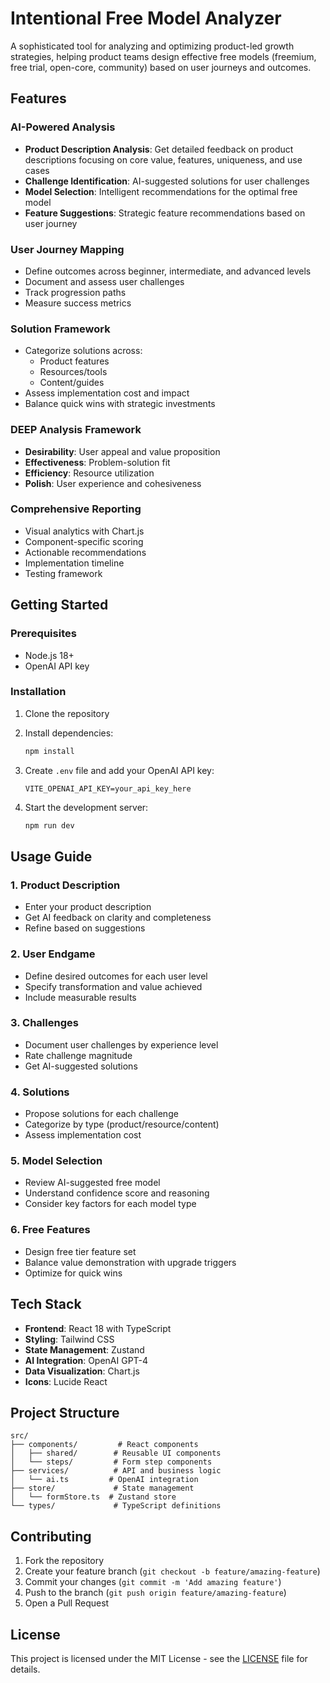 # Intentional Free Model Analyzer

A sophisticated tool for analyzing and optimizing product-led growth strategies, helping product teams design effective free models (freemium, free trial, open-core, community) based on user journeys and outcomes.

## Features

### AI-Powered Analysis
- **Product Description Analysis**: Get detailed feedback on product descriptions focusing on core value, features, uniqueness, and use cases
- **Challenge Identification**: AI-suggested solutions for user challenges
- **Model Selection**: Intelligent recommendations for the optimal free model
- **Feature Suggestions**: Strategic feature recommendations based on user journey

### User Journey Mapping
- Define outcomes across beginner, intermediate, and advanced levels
- Document and assess user challenges
- Track progression paths
- Measure success metrics

### Solution Framework
- Categorize solutions across:
  - Product features
  - Resources/tools
  - Content/guides
- Assess implementation cost and impact
- Balance quick wins with strategic investments

### DEEP Analysis Framework
- **Desirability**: User appeal and value proposition
- **Effectiveness**: Problem-solution fit
- **Efficiency**: Resource utilization
- **Polish**: User experience and cohesiveness

### Comprehensive Reporting
- Visual analytics with Chart.js
- Component-specific scoring
- Actionable recommendations
- Implementation timeline
- Testing framework

## Getting Started

### Prerequisites
- Node.js 18+
- OpenAI API key

### Installation

1. Clone the repository
2. Install dependencies:
   ```bash
   npm install
   ```

3. Create `.env` file and add your OpenAI API key:
   ```
   VITE_OPENAI_API_KEY=your_api_key_here
   ```

4. Start the development server:
   ```bash
   npm run dev
   ```

## Usage Guide

### 1. Product Description
- Enter your product description
- Get AI feedback on clarity and completeness
- Refine based on suggestions

### 2. User Endgame
- Define desired outcomes for each user level
- Specify transformation and value achieved
- Include measurable results

### 3. Challenges
- Document user challenges by experience level
- Rate challenge magnitude
- Get AI-suggested solutions

### 4. Solutions
- Propose solutions for each challenge
- Categorize by type (product/resource/content)
- Assess implementation cost

### 5. Model Selection
- Review AI-suggested free model
- Understand confidence score and reasoning
- Consider key factors for each model type

### 6. Free Features
- Design free tier feature set
- Balance value demonstration with upgrade triggers
- Optimize for quick wins

## Tech Stack

- **Frontend**: React 18 with TypeScript
- **Styling**: Tailwind CSS
- **State Management**: Zustand
- **AI Integration**: OpenAI GPT-4
- **Data Visualization**: Chart.js
- **Icons**: Lucide React

## Project Structure

```
src/
├── components/         # React components
│   ├── shared/        # Reusable UI components
│   └── steps/         # Form step components
├── services/          # API and business logic
│   └── ai.ts         # OpenAI integration
├── store/             # State management
│   └── formStore.ts  # Zustand store
└── types/             # TypeScript definitions
```

## Contributing

1. Fork the repository
2. Create your feature branch (`git checkout -b feature/amazing-feature`)
3. Commit your changes (`git commit -m 'Add amazing feature'`)
4. Push to the branch (`git push origin feature/amazing-feature`)
5. Open a Pull Request

## License

This project is licensed under the MIT License - see the [LICENSE](LICENSE) file for details.
